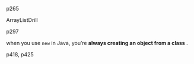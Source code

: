 p265

ArrayListDrill

p297

when you use `new` in Java, you’re **always creating an object from a class** .

p418, p425
